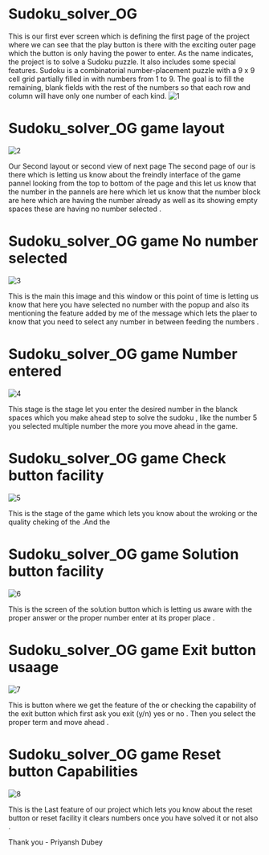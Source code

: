 # Sudoku_solver_OG 
This is our first ever screen which is defining the first page of the project where we can see that the play button is there with the exciting outer page which the button is only having the power to enter.
As the name indicates, the project is to solve a Sudoku puzzle. It also includes some special features. 
Sudoku is a combinatorial number-placement puzzle with a 9 x 9 cell grid partially filled in with numbers from 1 to 9. The goal is to fill the remaining, blank fields with the rest of the numbers so that each row and column will have only one number of each kind.
![1](https://github.com/PRIYANSHDUBEY/Sudoku_solver_OG/assets/87897527/4a8aec19-4efc-48a6-8cd8-eefe6ffa218f)

# Sudoku_solver_OG game layout  
![2](https://github.com/PRIYANSHDUBEY/Sudoku_solver_OG/assets/87897527/a5c1ed68-1987-4a63-8031-d975f1a6f4a7)

Our Second layout or second view of next page 
The second page of our is there which is letting us know about the freindly interface of the game pannel looking from the top to bottom of the page and this let us know that the number in the pannels are here which let us know that the number block are here which are having the number already as well as its showing empty spaces these are having no number selected . 


# Sudoku_solver_OG game No number selected 
![3](https://github.com/PRIYANSHDUBEY/Sudoku_solver_OG/assets/87897527/94fbe8cf-ccbc-4e09-8dd8-480aa9c485e0)

This is the main this image and this window or this point of time is letting us know that here you have selected no number with the popup and also its mentioning the feature added by me of the message which lets the plaer to know that you need to select any number in between feeding the numbers . 

# Sudoku_solver_OG game Number entered 
![4](https://github.com/PRIYANSHDUBEY/Sudoku_solver_OG/assets/87897527/1ed3b075-bb96-468b-b25f-4a3d97ebc04c)

This stage is the stage let you enter the desired number in the blanck spaces which you make ahead step to solve the sudoku , like the number 5 you selected multiple number the more you move ahead in the game. 

# Sudoku_solver_OG game Check button facility 
![5](https://github.com/PRIYANSHDUBEY/Sudoku_solver_OG/assets/87897527/e49cfd9e-e046-405c-88d3-26700f43a6d3)

This is the stage of the game which lets you know about the wroking or the quality cheking of the .And the 

# Sudoku_solver_OG game  Solution button facility 

![6](https://github.com/PRIYANSHDUBEY/Sudoku_solver_OG/assets/87897527/44c2b875-9ef6-42fb-863d-8bcf4b92cb5d)

This is the screen of the solution button which is letting us aware with the proper answer or the proper number enter at its proper place . 

# Sudoku_solver_OG game Exit button usaage

![7](https://github.com/PRIYANSHDUBEY/Sudoku_solver_OG/assets/87897527/b2bb9173-7429-42fa-b472-2e2a22862fe9)

This is button where we get the feature of the or checking the capability of the exit button which first ask you exit (y/n) yes or no . Then you select the proper term and move ahead . 

# Sudoku_solver_OG game  Reset button Capabilities 

![8](https://github.com/PRIYANSHDUBEY/Sudoku_solver_OG/assets/87897527/572ead90-1e29-4a0f-b91d-323a5df43204)

This is the Last feature of our project which lets you know about the reset button or reset facility it clears numbers once you have solved it or not also . 

Thank you - Priyansh Dubey 
